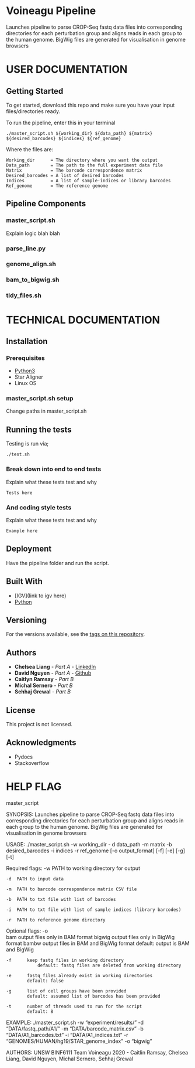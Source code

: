 
# Voineagu Pipeline

Launches pipeline to parse CROP-Seq fastq data files into corresponding directories for each perturbation group and aligns reads in each group to the human genome. BigWig files are generated for visualisation in genome browsers


# USER DOCUMENTATION

## Getting Started

To get started, download this repo and make sure you have your input files/directories ready. 

To run the pipeline, enter this in your terminal
```
./master_script.sh ${working_dir} ${data_path} ${matrix} ${desired_barcodes} ${indices} ${ref_genome}
```
Where the files are:
```
Working_dir      = The directory where you want the output
Data_path        = The path to the full experiment data file
Matrix           = The barcode correspondence matrix 
Desired_barcodes = A list of desired barcodes
Indices          = A list of sample-indices or library barcodes 
Ref_genome       = The reference genome
```

## Pipeline Components

### master_script.sh
Explain logic blah blah


### parse_line.py

### genome_align.sh

### bam_to_bigwig.sh

### tidy_files.sh

# TECHNICAL DOCUMENTATION

## Installation

### Prerequisites

* [Python3](https://www.python.org/downloads/)
* Star Aligner
* Linux OS

### master_script.sh setup
Change <x> paths in master_script.sh

## Running the tests

Testing is run via;

```
./test.sh 
```

### Break down into end to end tests

Explain what these tests test and why

```
Tests here
```

### And coding style tests

Explain what these tests test and why

```
Example here
```

## Deployment

Have the pipeline folder and run the script.

## Built With

* [IGV](link to igv here)
* [Python](https://www.python.org/)

## Versioning

For the versions available, see the [tags on this repository](https://github.com/cactusjuic3/teamvoineagu/tags). 

## Authors

* **Chelsea Liang** - *Part A* - [LinkedIn](https://www.linkedin.com/in/chelsea-liang-03674b140/)
* **David Nguyen** - *Part A* - [Github](https://www.youtube.com/watch?v=dQw4w9WgXcQ)
* **Caitlyn Ramsay** - *Part B* 
* **Michal Sernero** - *Part B* 
* **Sehhaj Grewal** - *Part B*

## License

This project is not licensed. 

## Acknowledgments

* Pydocs
* Stackoverflow



# HELP FLAG
master_script

SYNOPSIS:
Launches pipeline to parse CROP-Seq fastq data files into corresponding directories for each perturbation group and aligns reads in each group to the human genome. BigWig files are generated for visualisation in genome browsers

USAGE:
./master_script.sh -w working_dir - d data_path -m matrix -b desired_barcodes -i indices -r ref_genome [-o output_format] [-f] [-e] [-g] [-t]

Required flags:
	-w	PATH to working directory for output 

	-d	PATH to input data

	-m	PATH to barcode correspondence matrix CSV file

	-b	PATH to txt file with list of barcodes

	-i	PATH to txt file with list of sample indices (library barcodes)

	-r	PATH to reference genome directory


Optional flags:
	-o		
	 bam		output files only in BAM format
	 bigwig		output files only in BigWig format
	 bambw          output files in BAM and BigWig format
			default: output is BAM and BigWig

	-f		keep fastq files in working directory
		        default: fastq files are deleted from working directory

	-e		fastq files already exist in working directories
			default: false

	-g		list of cell groups have been provided
			default: assumed list of barcodes has been provided

	-t		number of threads used to run for the script
			default: 8

EXAMPLE:
./master_script.sh -w “experiment/results/” -d “DATA/fastq_path/A1/” -m “DATA/barcode_matrix.csv” -b “DATA/A1_barcodes.txt” -i “DATA/A1_indices.txt” -r “GENOMES/HUMAN/hg19/STAR_genome_index” -o “bigwig”

AUTHORS:
UNSW BINF6111 Team Voineagu 2020 - Caitlin Ramsay, Chelsea Liang, David Nguyen, Michal Sernero, Sehhaj Grewal
